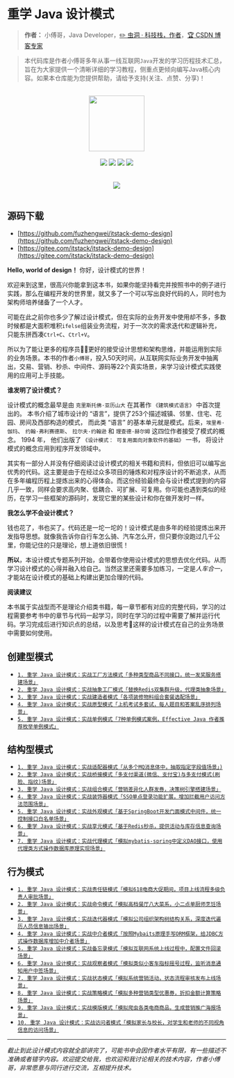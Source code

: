 # 重学 Java 设计模式

> **作者：** 小傅哥，Java Developer，[:pencil2: 虫洞 · 科技栈，作者](https://bugstack.cn)，[:trophy: CSDN 博客专家](https://bugstack.blog.csdn.net)

> 本代码库是作者小傅哥多年从事一线互联网```Java```开发的学习历程技术汇总，旨在为大家提供一个清晰详细的学习教程，侧重点更倾向编写Java核心内容。如果本仓库能为您提供帮助，请给予支持(关注、点赞、分享)！

<br/>
<div align="center">
    <a href="https://bugstack.cn" style="text-decoration:none"><img src="https://bugstack.cn/assets/images/icon.svg" width="128px"></a>
</div>
<br/>  

<div align="center">
<a href="https://github.com/fuzhengwei/CodeGuide"><img src="https://badgen.net/github/stars/fuzhengwei/CodeGuide?icon=github&color=4ab8a1"></a>
<a href="https://github.com/fuzhengwei/CodeGuide"><img src="https://badgen.net/github/forks/fuzhengwei/CodeGuide?icon=github&color=4ab8a1"></a>
<a href="https://bugstack.cn" target="_blank"><img src="https://bugstack.cn/assets/images/onlinebook.svg"></a>
<a href="https://bugstack.cn/assets/images/qrcode.png?x-oss-process=style/may"><img src="https://itstack.org/_media/wxbugstack.svg"></a>
</div>
<br/>

<br/>
<div align="center">
    <a href="https://bugstack.cn" style="text-decoration:none"><img src="https://github.com/fuzhengwei/itstack-demo-design/blob/master/pdf.png?raw=true"></a>
</div>
<br/>  


## 源码下载

- [https://github.com/fuzhengwei/itstack-demo-design](https://github.com/fuzhengwei/itstack-demo-design)
- [https://gitee.com/itstack/itstack-demo-design](https://gitee.com/itstack/itstack-demo-design)

**Hello, world of design！** 你好，设计模式的世界！

欢迎来到这里，很高兴你能拿到这本书，如果你能坚持看完并按照书中的例子进行实践，那么在编程开发的世界里，就又多了一个可以写出良好代码的人，同时也为架构师培养储备了一个人才。

可能在此之前你也多少了解过设计模式，但在实际的业务开发中使用却不多，多数时候都是大面积堆积`ifelse`组装业务流程，对于一次次的需求迭代和逻辑补充，只能东拼西凑`Ctrl+C`、`Ctrl+V`。

所以为了能让更多的程序员👨‍💻‍更好的接受设计思想和架构思维，并能运用到实际的业务场景。本书的作者`小傅哥`，投入50天时间，从互联网实际业务开发中抽离出，交易、营销、秒杀、中间件、源码等22个真实场景，来学习设计模式实践使用的应用可上手技能。

**谁发明了设计模式？**

设计模式的概念最早是由 `克里斯托佛·亚历山大` 在其著作 `《建筑模式语言》` 中首次提出的。 本书介绍了城市设计的 “语言”，提供了253个描述城镇、邻里、住宅、花园、房间及西部构造的模式， 而此类 “语言” 的基本单元就是模式。后来，`埃里希·伽玛`、 `约翰·弗利赛德斯`、 `拉尔夫·约翰逊` 和 `理查德·赫尔姆` 这四位作者接受了模式的概念。 1994 年， 他们出版了 `《设计模式： 可复用面向对象软件的基础》` 一书， 将设计模式的概念应用到程序开发领域中。 

其实有一部分人并没有仔细阅读过设计模式的相关书籍和资料，但依旧可以编写出优秀的代码。这主要是由于在经过众多项目的锤炼和对程序设计的不断追求，从而在多年编程历程上提炼出来的心得体会。而这份经验最终会与设计模式提到的内容几乎一致，同样会要求高内聚、低耦合、可扩展、可复用。你可能也遇到类似的经历，在学习一些框架的源码时，发现它里的某些设计和你在做开发时一样。

**我怎么学不会设计模式？**

钱也花了，书也买了。代码还是一坨一坨的！设计模式是由多年的经验提炼出来开发指导思想。就像我告诉你自行车怎么骑、汽车怎么开，但只要你没跑过几千公里，你能记住的只是理论，想上道依旧很慌！

**所以**，本设计模式专题系列开始，会带着你使用设计模式的思想去优化代码。从而学习设计模式的心得并融入给自己。当然这里还需要多加练习，一定是*人车合一*，才能站在设计模式的基础上构建出更加合理的代码。

**阅读建议**

本书属于实战型而不是理论介绍类书籍，每一章节都有对应的完整代码，学习的过程需要参考书中的章节与代码一起学习，同时在学习的过程中需要了解并运行代码。学习完成后进行知识点的总结，以及思考🤔这样的设计模式在自己的业务场景中需要如何使用。

## 创建型模式

- [`1. 重学 Java 设计模式：实战工厂方法模式「多种类型商品不同接口，统一发奖服务搭建场景」`](https://bugstack.cn/itstack-demo-design/2020/05/20/%E9%87%8D%E5%AD%A6Java%E8%AE%BE%E8%AE%A1%E6%A8%A1%E5%BC%8F-%E5%AE%9E%E6%88%98%E5%B7%A5%E5%8E%82%E6%96%B9%E6%B3%95%E6%A8%A1%E5%BC%8F.html)
- [`2. 重学 Java 设计模式：实战抽象工厂模式「替换Redis双集群升级，代理类抽象场景」`](https://bugstack.cn/itstack-demo-design/2020/05/24/%E9%87%8D%E5%AD%A6Java%E8%AE%BE%E8%AE%A1%E6%A8%A1%E5%BC%8F-%E6%8A%BD%E8%B1%A1%E5%B7%A5%E5%8E%82%E6%A8%A1%E5%BC%8F.html)
- [`3. 重学 Java 设计模式：实战建造者模式「各项装修物料组合套餐选配场景」`](https://bugstack.cn/itstack-demo-design/2020/05/26/%E9%87%8D%E5%AD%A6Java%E8%AE%BE%E8%AE%A1%E6%A8%A1%E5%BC%8F-%E5%AE%9E%E6%88%98%E5%BB%BA%E9%80%A0%E8%80%85%E6%A8%A1%E5%BC%8F.html)
- [`4. 重学 Java 设计模式：实战原型模式「上机考试多套试，每人题目和答案乱序排列场景」`](https://bugstack.cn/itstack-demo-design/2020/05/28/%E9%87%8D%E5%AD%A6-Java-%E8%AE%BE%E8%AE%A1%E6%A8%A1%E5%BC%8F-%E5%AE%9E%E6%88%98%E5%8E%9F%E5%9E%8B%E6%A8%A1%E5%BC%8F.html)
- [`5. 重学 Java 设计模式：实战单例模式「7种单例模式案例，Effective Java 作者推荐枚举单例模式」`](https://bugstack.cn/itstack-demo-design/2020/05/31/%E9%87%8D%E5%AD%A6-Java-%E8%AE%BE%E8%AE%A1%E6%A8%A1%E5%BC%8F-%E5%AE%9E%E6%88%98%E5%8D%95%E4%BE%8B%E6%A8%A1%E5%BC%8F.html)

## 结构型模式

- [`1. 重学 Java 设计模式：实战适配器模式「从多个MQ消息体中，抽取指定字段值场景」)`](https://bugstack.cn/itstack-demo-design/2020/06/02/%E9%87%8D%E5%AD%A6-Java-%E8%AE%BE%E8%AE%A1%E6%A8%A1%E5%BC%8F-%E9%80%82%E9%85%8D%E5%99%A8%E6%A8%A1%E5%BC%8F.html)
- [`2. 重学 Java 设计模式：实战桥接模式「多支付渠道(微信、支付宝)与多支付模式(刷脸、指纹)场景」`](https://bugstack.cn/itstack-demo-design/2020/06/04/%E9%87%8D%E5%AD%A6-Java-%E8%AE%BE%E8%AE%A1%E6%A8%A1%E5%BC%8F-%E5%AE%9E%E6%88%98%E6%A1%A5%E6%8E%A5%E6%A8%A1%E5%BC%8F.html)
- [`3. 重学 Java 设计模式：实战组合模式「营销差异化人群发券，决策树引擎搭建场景」`](https://bugstack.cn/itstack-demo-design/2020/06/08/%E9%87%8D%E5%AD%A6-Java-%E8%AE%BE%E8%AE%A1%E6%A8%A1%E5%BC%8F-%E5%AE%9E%E6%88%98%E7%BB%84%E5%90%88%E6%A8%A1%E5%BC%8F.html)
- [`4. 重学 Java 设计模式：实战装饰器模式「SSO单点登录功能扩展，增加拦截用户访问方法范围场景」`](https://bugstack.cn/itstack-demo-design/2020/06/09/%E9%87%8D%E5%AD%A6-Java-%E8%AE%BE%E8%AE%A1%E6%A8%A1%E5%BC%8F-%E5%AE%9E%E6%88%98%E8%A3%85%E9%A5%B0%E5%99%A8%E6%A8%A1%E5%BC%8F.html)
- [`5. 重学 Java 设计模式：实战外观模式「基于SpringBoot开发门面模式中间件，统一控制接口白名单场景」`](https://bugstack.cn/itstack-demo-design/2020/06/11/%E9%87%8D%E5%AD%A6-Java-%E8%AE%BE%E8%AE%A1%E6%A8%A1%E5%BC%8F-%E5%AE%9E%E6%88%98%E5%A4%96%E8%A7%82%E6%A8%A1%E5%BC%8F.html)
- [`6. 重学 Java 设计模式：实战享元模式「基于Redis秒杀，提供活动与库存信息查询场景」`](https://bugstack.cn/itstack-demo-design/2020/06/14/%E9%87%8D%E5%AD%A6-Java-%E8%AE%BE%E8%AE%A1%E6%A8%A1%E5%BC%8F-%E5%AE%9E%E6%88%98%E4%BA%AB%E5%85%83%E6%A8%A1%E5%BC%8F.html)
- [`7. 重学 Java 设计模式：实战代理模式「模拟mybatis-spring中定义DAO接口，使用代理类方式操作数据库原理实现场景」`](https://bugstack.cn/itstack-demo-design/2020/06/16/%E9%87%8D%E5%AD%A6-Java-%E8%AE%BE%E8%AE%A1%E6%A8%A1%E5%BC%8F-%E5%AE%9E%E6%88%98%E4%BB%A3%E7%90%86%E6%A8%A1%E5%BC%8F.html)

## 行为模式

- [`1. 重学 Java 设计模式：实战责任链模式「模拟618电商大促期间，项目上线流程多级负责人审批场景」`](https://bugstack.cn/itstack-demo-design/2020/06/18/%E9%87%8D%E5%AD%A6-Java-%E8%AE%BE%E8%AE%A1%E6%A8%A1%E5%BC%8F-%E5%AE%9E%E6%88%98%E8%B4%A3%E4%BB%BB%E9%93%BE%E6%A8%A1%E5%BC%8F.html)
- [`2. 重学 Java 设计模式：实战命令模式「模拟高档餐厅八大菜系，小二点单厨师烹饪场景」`](https://bugstack.cn/itstack-demo-design/2020/06/21/%E9%87%8D%E5%AD%A6-Java-%E8%AE%BE%E8%AE%A1%E6%A8%A1%E5%BC%8F-%E5%AE%9E%E6%88%98%E5%91%BD%E4%BB%A4%E6%A8%A1%E5%BC%8F.html)
- [`3. 重学 Java 设计模式：实战迭代器模式「模拟公司组织架构树结构关系，深度迭代遍历人员信息输出场景」`](https://bugstack.cn/itstack-demo-design/2020/06/23/%E9%87%8D%E5%AD%A6-Java-%E8%AE%BE%E8%AE%A1%E6%A8%A1%E5%BC%8F-%E5%AE%9E%E6%88%98%E8%BF%AD%E4%BB%A3%E5%99%A8%E6%A8%A1%E5%BC%8F.html)
- [`4. 重学 Java 设计模式：实战中介者模式「按照Mybaits原理手写ORM框架，给JDBC方式操作数据库增加中介者场景」`](https://bugstack.cn/itstack-demo-design/2020/06/27/%E9%87%8D%E5%AD%A6-Java-%E8%AE%BE%E8%AE%A1%E6%A8%A1%E5%BC%8F-%E5%AE%9E%E6%88%98%E4%B8%AD%E4%BB%8B%E8%80%85%E6%A8%A1%E5%BC%8F.html)
- [`5. 重学 Java 设计模式：实战备忘录模式「模拟互联网系统上线过程中，配置文件回滚场景」`](https://bugstack.cn/itstack-demo-design/2020/06/28/%E9%87%8D%E5%AD%A6-Java-%E8%AE%BE%E8%AE%A1%E6%A8%A1%E5%BC%8F-%E5%AE%9E%E6%88%98%E5%A4%87%E5%BF%98%E5%BD%95%E6%A8%A1%E5%BC%8F.html)
- [`6. 重学 Java 设计模式：实战观察者模式「模拟类似小客车指标摇号过程，监听消息通知用户中签场景」`](https://bugstack.cn/itstack-demo-design/2020/06/30/%E9%87%8D%E5%AD%A6-Java-%E8%AE%BE%E8%AE%A1%E6%A8%A1%E5%BC%8F-%E5%AE%9E%E6%88%98%E8%A7%82%E5%AF%9F%E8%80%85%E6%A8%A1%E5%BC%8F.html)
- [`7. 重学 Java 设计模式：实战状态模式「模拟系统营销活动，状态流程审核发布上线场景」`](https://bugstack.cn/itstack-demo-design/2020/07/02/%E9%87%8D%E5%AD%A6-Java-%E8%AE%BE%E8%AE%A1%E6%A8%A1%E5%BC%8F-%E5%AE%9E%E6%88%98%E7%8A%B6%E6%80%81%E6%A8%A1%E5%BC%8F.html)
- [`8. 重学 Java 设计模式：实战策略模式「模拟多种营销类型优惠券，折扣金额计算策略场景」`](https://bugstack.cn/itstack-demo-design/2020/07/05/%E9%87%8D%E5%AD%A6-Java-%E8%AE%BE%E8%AE%A1%E6%A8%A1%E5%BC%8F-%E5%AE%9E%E6%88%98%E7%AD%96%E7%95%A5%E6%A8%A1%E5%BC%8F.html)
- [`9. 重学 Java 设计模式：实战模版模式「模拟爬虫各类电商商品，生成营销推广海报场景」`](https://bugstack.cn/itstack-demo-design/2020/07/07/%E9%87%8D%E5%AD%A6-Java-%E8%AE%BE%E8%AE%A1%E6%A8%A1%E5%BC%8F-%E5%AE%9E%E6%88%98%E6%A8%A1%E6%9D%BF%E6%A8%A1%E5%BC%8F.html)
- [`10. 重学 Java 设计模式：实战访问者模式「模拟家长与校长，对学生和老师的不同视角信息的访问场景」`](https://bugstack.cn/itstack-demo-design/2020/07/09/%E9%87%8D%E5%AD%A6-Java-%E8%AE%BE%E8%AE%A1%E6%A8%A1%E5%BC%8F-%E5%AE%9E%E6%88%98%E8%AE%BF%E9%97%AE%E8%80%85%E6%A8%A1%E5%BC%8F.html)

---

*截止到此设计模式内容就全部讲完了，可能书中会因作者水平有限，有一些描述不准确或者错字内容。欢迎提交给我，也欢迎和我讨论相关的技术内容，作者小傅哥，非常愿意与同行进行交流，互相提升技术。*
